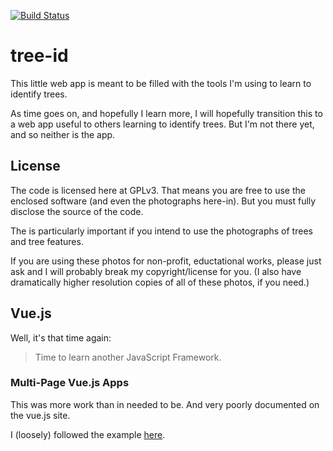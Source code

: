 [![Build Status](https://github.com/john-science/tree-id/actions/workflows/deploy.yaml/badge.svg?branch=main)](https://github.com/john-science/tree-id/actions/workflows/deploy.yaml)


# tree-id

This little web app is meant to be filled with the tools I'm using to learn to identify trees.

As time goes on, and hopefully I learn more, I will hopefully transition this to a web app useful to others learning to identify trees. But I'm not there yet, and so neither is the app.


## License

The code is licensed here at GPLv3. That means you are free to use the enclosed software (and even the photographs here-in). But you must fully disclose the source of the code.

The is particularly important if you intend to use the photographs of trees and tree features.

If you are using these photos for non-profit, eductational works, please just ask and I will probably break my copyright/license for you. (I also have dramatically higher resolution copies of all of
these photos, if you need.)


## Vue.js

Well, it's that time again:

> Time to learn another JavaScript Framework.

### Multi-Page Vue.js Apps

This was more work than in needed to be. And very poorly documented on the vue.js site.

I (loosely) followed the example [here](https://github.com/chriscalo/vue-multipage).

